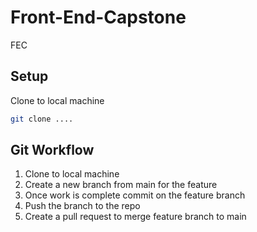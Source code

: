 # Front-End-Capstone
FEC

## Setup
Clone to local machine
```sh
git clone ....
```

## Git Workflow
1. Clone to local machine
2. Create a new branch from main for the feature
3. Once work is complete commit on the feature branch
4. Push the branch to the repo
5. Create a pull request to merge feature branch to main
